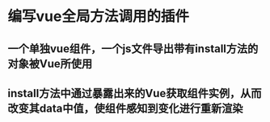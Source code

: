 # 编写vue全局方法调用的插件

## 一个单独vue组件，一个js文件导出带有install方法的对象被Vue所使用

## install方法中通过暴露出来的Vue获取组件实例，从而改变其data中值，使组件感知到变化进行重新渲染
